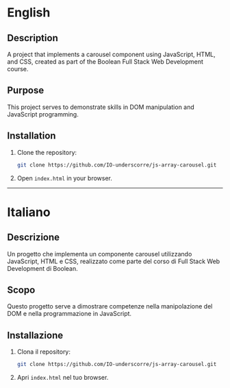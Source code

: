 # English

## Description
A project that implements a carousel component using JavaScript, HTML, and CSS, created as part of the Boolean Full Stack Web Development course.

## Purpose
This project serves to demonstrate skills in DOM manipulation and JavaScript programming.

## Installation
1. Clone the repository:
   ```bash
   git clone https://github.com/IO-underscorre/js-array-carousel.git
   ```
2. Open `index.html` in your browser.

---

# Italiano

## Descrizione
Un progetto che implementa un componente carousel utilizzando JavaScript, HTML e CSS, realizzato come parte del corso di Full Stack Web Development di Boolean.

## Scopo
Questo progetto serve a dimostrare competenze nella manipolazione del DOM e nella programmazione in JavaScript.

## Installazione
1. Clona il repository:
   ```bash
   git clone https://github.com/IO-underscorre/js-array-carousel.git
   ```
2. Apri `index.html` nel tuo browser.
